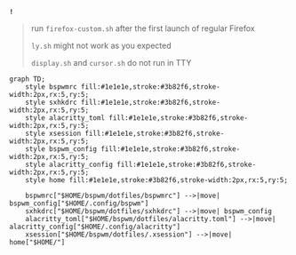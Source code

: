 **`!`**
> run `firefox-custom.sh` after the first launch of regular Firefox
>
> `ly.sh` might not work as you expected
> 
> `display.sh` and `cursor.sh` do not run in TTY


```mermaid
graph TD;
    style bspwmrc fill:#1e1e1e,stroke:#3b82f6,stroke-width:2px,rx:5,ry:5;
    style sxhkdrc fill:#1e1e1e,stroke:#3b82f6,stroke-width:2px,rx:5,ry:5;
    style alacritty_toml fill:#1e1e1e,stroke:#3b82f6,stroke-width:2px,rx:5,ry:5;
    style xsession fill:#1e1e1e,stroke:#3b82f6,stroke-width:2px,rx:5,ry:5;
    style bspwm_config fill:#1e1e1e,stroke:#3b82f6,stroke-width:2px,rx:5,ry:5;
    style alacritty_config fill:#1e1e1e,stroke:#3b82f6,stroke-width:2px,rx:5,ry:5;
    style home fill:#1e1e1e,stroke:#3b82f6,stroke-width:2px,rx:5,ry:5;

    bspwmrc["$HOME/bspwm/dotfiles/bspwmrc"] -->|move| bspwm_config["$HOME/.config/bspwm"]
    sxhkdrc["$HOME/bspwm/dotfiles/sxhkdrc"] -->|move| bspwm_config
    alacritty_toml["$HOME/bspwm/dotfiles/alacritty.toml"] -->|move| alacritty_config["$HOME/.config/alacritty"]
    xsession["$HOME/bspwm/dotfiles/.xsession"] -->|move| home["$HOME/"]
```

```stl

```
